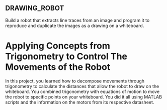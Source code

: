## DRAWING_ROBOT
 Build a robot that extracts line traces from an image and program it to reproduce and duplicate the images as a drawing on a whiteboard.

# Applying Concepts from Trigonometry to Control The Movements of the Robot
In this project, you learned how to decompose movements through trigonometry to calculate the distances that allow the robot to draw on the whiteboard. You combined trigonometry with equations of motion to move the robot to specific points on your whiteboard. You did it all using MATLAB scripts and the information on the motors from its respective datasheet.
